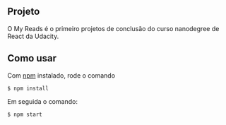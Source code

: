 ## Projeto

O My Reads é o primeiro projetos de conclusão do curso nanodegree de React da Udacity.

## Como usar

Com [npm](https://npmjs.org/) instalado, rode o comando

    $ npm install

Em seguida o comando:

    $ npm start
